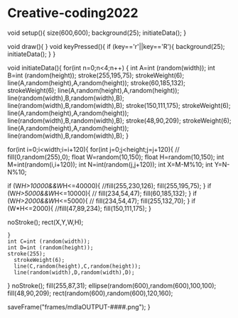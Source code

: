 # Creative-coding2022

void setup(){
  size(600,600);
  background(25);
  initiateData();
 }



void draw(){
}
void keyPressed(){
  if (key=='r'||key=='R'){
    background(25);
    initiateData();
    }
}

void initiateData(){
 for(int n=0;n<4;n++)
 {
   int A=int (random(width));
   int B=int (random(height));
   stroke(255,195,75);
      strokeWeight(6);
      line(A,random(height),A,random(height));
      stroke(60,185,132);
      strokeWeight(6);
      line(A,random(height),A,random(height));
      line(random(width),B,random(width),B);
      line(random(width),B,random(width),B);
      stroke(150,111,175);
      strokeWeight(6);
      line(A,random(height),A,random(height));
      line(random(width),B,random(width),B);
      stroke(48,90,209);
      strokeWeight(6);
      line(A,random(height),A,random(height));
      line(random(width),B,random(width),B);
 }
 
   for(int i=0;i<width;i=i+120){
    for(int j=0;j<height;j=j+120){
    //  fill(0,random(255),0);
    float W=random(10,150);
    float H=random(10,150);
    int M=int(random(i,i+120));
    int N=int(random(j,j+120));
    int X=M-M%10;
    int Y=N-N%10;
    
     
  if (W*H>10000&&W*H<=40000){
    //fill(255,230,126);
    fill(255,195,75);
  }
  if (W*H>5000&&W*H<=10000){
   // fill(234,54,47);
    fill(60,185,132);
  }
  if (W*H>2000&&W*H<=5000){
   // fill(234,54,47);
    fill(255,132,70);
  }
  if (W*H<=2000){
    //fill(47,89,234);
    fill(150,111,175);
  }
  
  noStroke();
   rect(X,Y,W,H);
  
  
    }
    int C=int (random(width));
    int D=int (random(height));
    stroke(255);
      strokeWeight(6);
      line(C,random(height),C,random(height));
      line(random(width),D,random(width),D);
  }
  noStroke();
  fill(255,87,31);
  ellipse(random(600),random(600),100,100);
  fill(48,90,209);
  rect(random(600),random(600),120,160);

saveFrame("frames/mdlaOUTPUT-####.png");
}
